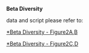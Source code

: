 **Beta Diversity**

data and script please refer to:

[*Beta Diversity - Figure2A,B](https://github.com/Fangxi-Xu/E-cigarettes_Saliva_Microbiome/blob/main/Scripts/Figure_2A-B.R)

[*Beta Diversity - Figure2C,D]()
